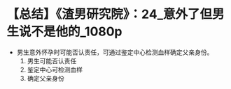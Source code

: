 # 【总结】《渣男研究院》：24_意外了但男生说不是他的_1080p

-   男生意外怀孕时可能否认责任，可通过鉴定中心检测血样确定父亲身份。
    1.  男生可能否认责任
    2.  鉴定中心可检测血样
    3.  确定父亲身份